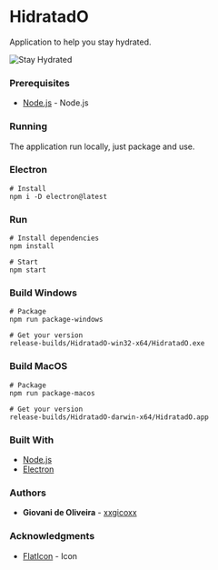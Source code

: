 # HidratadO
Application to help you stay hydrated.

![Stay Hydrated](http://i.imgur.com/vXzlU1I.png)

### Prerequisites
* [Node.js](https://nodejs.org/en/) - Node.js

### Running
The application run locally, just package and use.

### Electron
````
# Install
npm i -D electron@latest
````

### Run
````
# Install dependencies
npm install

# Start
npm start
````

### Build Windows
````
# Package
npm run package-windows

# Get your version
release-builds/HidratadO-win32-x64/HidratadO.exe
````

### Build MacOS
````
# Package
npm run package-macos

# Get your version
release-builds/HidratadO-darwin-x64/HidratadO.app
````

### Built With
* [Node.js](https://nodejs.org/en/)
* [Electron](https://electronjs.org/)

### Authors
* **Giovani de Oliveira** - [xxgicoxx](https://github.com/xxgicoxx)

### Acknowledgments
* [FlatIcon](https://www.flaticon.com/) - Icon